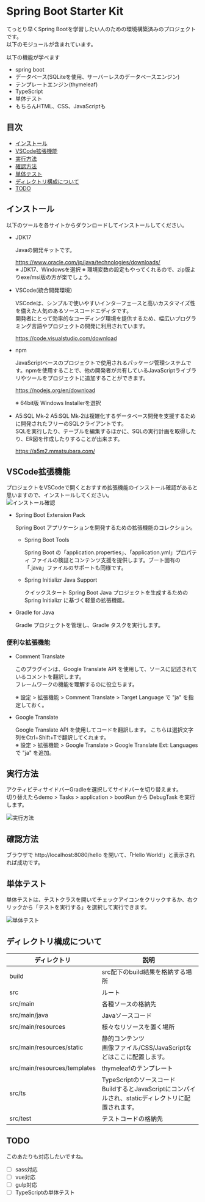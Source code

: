 # Spring Boot Starter Kit
てっとり早くSpring Bootを学習したい人のための環境構築済みのプロジェクトです。  
以下のモジュールが含まれています。

以下の機能が学べます
- spring boot 
- データベース(SQLiteを使用、サーバーレスのデータベースエンジン)
- テンプレートエンジン(thymeleaf)
- TypeScript
- 単体テスト
- もちろんHTML、CSS、JavaScriptも

## 目次

- [インストール](#install)
- [VSCode拡張機能](#vscode)
- [実行方法](#howtorun)
- [確認方法](#confirm)
- [単体テスト](#test)
- [ディレクトリ構成について](#dir)
- [TODO](#todo)


## インストール <a name="install"></a>
以下のツールを各サイトからダウンロードしてインストールしてください。

- JDK17

    Javaの開発キットです。

    https://www.oracle.com/jp/java/technologies/downloads/  
    ※ JDK17、Windowsを選択
    ※ 環境変数の設定もやってくれるので、zip版よりexe/msi版の方が楽でしょう。

- VSCode(統合開発環境)

    VSCodeは、シンプルで使いやすいインターフェースと高いカスタマイズ性を備えた人気のあるソースコードエディタです。  
    開発者にとって効率的なコーディング環境を提供するため、幅広いプログラミング言語やプロジェクトの開発に利用されています。

    https://code.visualstudio.com/download

- npm

    JavaScriptベースのプロジェクトで使用されるパッケージ管理システムです。npmを使用することで、他の開発者が共有しているJavaScriptライブラリやツールをプロジェクトに追加することができます。

    https://nodejs.org/en/download

    ※ 64bit版 Windows Installerを選択

- A5:SQL Mk-2
    A5:SQL Mk-2は複雑化するデータベース開発を支援するために開発されたフリーのSQLクライアントです。  
    SQLを実行したり、テーブルを編集するほかに、SQLの実行計画を取得したり、ER図を作成したりすることが出来ます。

    https://a5m2.mmatsubara.com/

## VSCode拡張機能 <a name="vscode"></a>

プロジェクトをVSCodeで開くとおすすめ拡張機能のインストール確認があると思いますので、インストールしてください。  
![インストール確認](images/extensions_install.png)

- Spring Boot Extension Pack

    Spring Boot アプリケーションを開発するための拡張機能のコレクション。

    - Spring Boot Tools

        Spring Boot の「application.properties」、「application.yml」プロパティ ファイルの検証とコンテンツ支援を提供します。ブート固有の「.java」ファイルのサポートも同様です。

    - Spring Initializr Java Support

        クイックスタート Spring Boot Java プロジェクトを生成するための Spring Initializr に基づく軽量の拡張機能。

- Gradle for Java

    Gradle プロジェクトを管理し、Gradle タスクを実行します。

### 便利な拡張機能
- Comment Translate

    このプラグインは、Google Translate API を使用して、ソースに記述されているコメントを翻訳します。  
    フレームワークの機能を理解するのに役立ちます。

    ※ 設定 > 拡張機能 > Comment Translate > Target Language で "ja" を指定しておく。

- Google Translate

    Google Translate API を使用してコードを翻訳します。
    こちらは選択文字列をCtrl+Shift+Tで翻訳してくれます。  
    ※ 設定 > 拡張機能 > Google Translate > Google Translate Ext: Languages で "ja" を追加。

## 実行方法  <a name="howtorun"></a>

アクティビティサイドバーGradleを選択してサイドバーを切り替えます。  
切り替えたらdemo > Tasks > application > bootRun から DebugTask を実行します。

![実行方法](images/springboot_debug.png)

## 確認方法  <a name="confirm"></a>

ブラウザで http://localhost:8080/hello を開いて、「Hello World!」と表示されれば成功です。

## 単体テスト <a name="test"></a>

単体テストは、テストクラスを開いてチェックアイコンをクリックするか、右クリックから「テストを実行する」を選択して実行できます。

![単体テスト](images/springboot_test.png)

## ディレクトリ構成について <a name="dir"></a>

| ディレクトリ             | 説明                             |
|--------------------------|----------------------------------|
| build                    | src配下のbuild結果を格納する場所 |
| src                      | ルート                           |
| src/main                 | 各種ソースの格納先               |
| src/main/java            | Javaソースコード                 |
| src/main/resources       | 様々なリソースを置く場所         |
| src/main/resources/static| 静的コンテンツ<br/> 画像ファイル/CSS/JavaScriptなどはここに配置します。  |
| src/main/resources/templates| thymeleafのテンプレート       |
| src/ts                   | TypeScriptのソースコード<br/>BuildするとJavaScriptにコンパイルされ、staticディレクトリに配置されます。 |
| src/test                 | テストコードの格納先             |

## TODO <a name="todo"></a>

このあたりも対応したいですね。

- [ ] sass対応
- [ ] vue対応
- [ ] gulp対応
- [ ] TypeScriptの単体テスト
